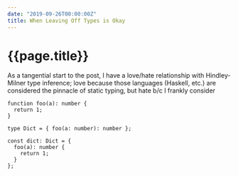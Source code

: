 ```yaml
---
date: "2019-09-26T00:00:00Z"
title: When Leaving Off Types is Okay
---
```


{{page.title}}
==============

As a tangential start to the post, I have a love/hate relationship with Hindley-Milner type inference; love because those languages (Haskell, etc.) are considered the pinnacle of static typing, but hate b/c I frankly consider 



```
function foo(a): number {
  return 1;
}

type Dict = { foo(a: number): number };

const dict: Dict = {
  foo(a): number {
    return 1;
  }
};
```

